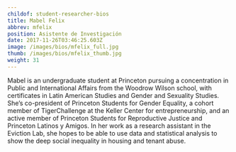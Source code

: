 ```yaml
---
childof: student-researcher-bios
title: Mabel Felix
abbrev: mfelix
position: Asistente de Investigación 
date: 2017-11-26T03:46:25.603Z
image: /images/bios/mfelix_full.jpg
thumb: /images/bios/mfelix_thumb.jpg
weight: 31
---
```

Mabel is an undergraduate student at Princeton pursuing a concentration in Public and International Affairs from the Woodrow Wilson school, with certificates in Latin American Studies and Gender and Sexuality Studies. She’s co-president of Princeton Students for Gender Equality, a cohort member of TigerChallenge at the Keller Center for entrepreneurship, and an active member of Princeton Students for Reproductive Justice and Princeton Latinos y Amigos. In her work as a research assistant in the Eviction Lab, she hopes to be able to use data and statistical analysis to show the deep social inequality in housing and tenant abuse.